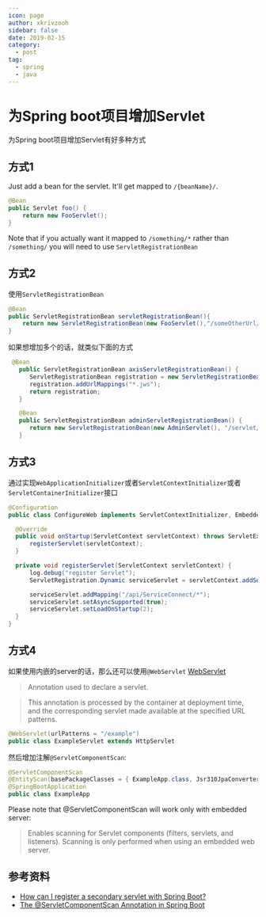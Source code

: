 ```yaml
---
icon: page
author: xkrivzooh
sidebar: false
date: 2019-02-15
category:
  - post
tag:
  - spring
  - java
---
```


# 为Spring boot项目增加Servlet

为Spring boot项目增加Servlet有好多种方式

## 方式1

Just add a bean for the servlet. It'll get mapped to `/{beanName}/`.

```java
@Bean
public Servlet foo() {
    return new FooServlet();
}
```

Note that if you actually want it mapped to `/something/*` rather than `/something/` you will need to use `ServletRegistrationBean`

## 方式2

使用`ServletRegistrationBean`

```java
@Bean
public ServletRegistrationBean servletRegistrationBean(){
    return new ServletRegistrationBean(new FooServlet(),"/someOtherUrl/*");
}
```

如果想增加多个的话，就类似下面的方式

```java
 @Bean
   public ServletRegistrationBean axisServletRegistrationBean() {
      ServletRegistrationBean registration = new ServletRegistrationBean(new AxisServlet(), "/services/*");
      registration.addUrlMappings("*.jws");
      return registration;
   }

   @Bean
   public ServletRegistrationBean adminServletRegistrationBean() {
      return new ServletRegistrationBean(new AdminServlet(), "/servlet/AdminServlet");
   }
```

## 方式3

通过实现`WebApplicationInitializer`或者`ServletContextInitializer`或者`ServletContainerInitializer`接口

```java
@Configuration
public class ConfigureWeb implements ServletContextInitializer, EmbeddedServletContainerCustomizer {

  @Override
  public void onStartup(ServletContext servletContext) throws ServletException {
      registerServlet(servletContext);
  }

  private void registerServlet(ServletContext servletContext) {
      log.debug("register Servlet");
      ServletRegistration.Dynamic serviceServlet = servletContext.addServlet("ServiceConnect", new ServiceServlet());

      serviceServlet.addMapping("/api/ServiceConnect/*");
      serviceServlet.setAsyncSupported(true);
      serviceServlet.setLoadOnStartup(2);
  }
}
```

## 方式4

如果使用内嵌的server的话，那么还可以使用`@WebServlet` [WebServlet](https://docs.oracle.com/javaee/7/api/javax/servlet/annotation/WebServlet.html)

> Annotation used to declare a servlet.

> This annotation is processed by the container at deployment time, and the corresponding servlet made available at the specified URL patterns.

```java
@WebServlet(urlPatterns = "/example")
public class ExampleServlet extends HttpServlet
```

然后增加注解`@ServletComponentScan`:

```java
@ServletComponentScan
@EntityScan(basePackageClasses = { ExampleApp.class, Jsr310JpaConverters.class })
@SpringBootApplication
public class ExampleApp 
```

Please note that @ServletComponentScan will work only with embedded server:

> Enables scanning for Servlet components (filters, servlets, and listeners). Scanning is only performed when using an embedded web server.


## 参考资料

- [How can I register a secondary servlet with Spring Boot?](https://stackoverflow.com/questions/20915528/how-can-i-register-a-secondary-servlet-with-spring-boot)
- [The @ServletComponentScan Annotation in Spring Boot](https://www.baeldung.com/spring-servletcomponentscan)
